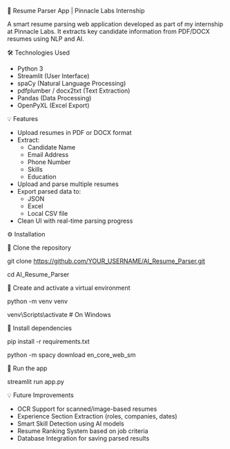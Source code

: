 🚀 Resume Parser App | Pinnacle Labs Internship

A smart resume parsing web application developed as part of my internship at Pinnacle Labs. It extracts key candidate information from PDF/DOCX resumes using NLP and AI.

🛠 Technologies Used

- Python 3
- Streamlit (User Interface)
- spaCy (Natural Language Processing)
- pdfplumber / docx2txt (Text Extraction)
- Pandas (Data Processing)
- OpenPyXL (Excel Export)

💡 Features

- Upload resumes in PDF or DOCX format
- Extract:
  - Candidate Name
  - Email Address
  - Phone Number
  - Skills
  - Education
- Upload and parse multiple resumes
- Export parsed data to:
  - JSON
  - Excel
  - Local CSV file
- Clean UI with real-time parsing progress

⚙️ Installation

   📌 Clone the repository

   git clone https://github.com/YOUR_USERNAME/AI_Resume_Parser.git
   
   cd AI_Resume_Parser

   📌 Create and activate a virtual environment
   
   python -m venv venv
   
   venv\Scripts\activate  # On Windows

   📌 Install dependencies
   
   pip install -r requirements.txt
   
   python -m spacy download en_core_web_sm

   📌 Run the app
   
   streamlit run app.py

💡 Future Improvements

- OCR Support for scanned/image-based resumes
- Experience Section Extraction (roles, companies, dates)
- Smart Skill Detection using AI models
- Resume Ranking System based on job criteria
- Database Integration for saving parsed results
